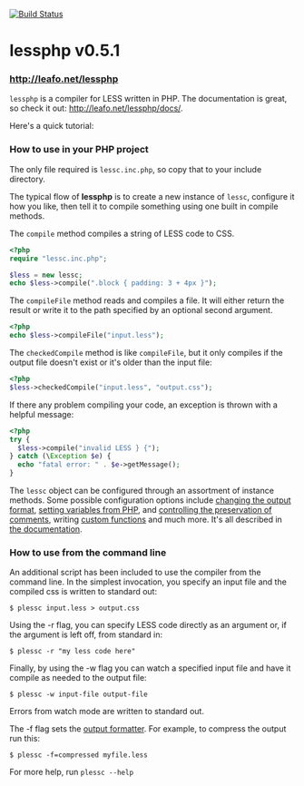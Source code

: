[![Build Status](https://travis-ci.org/MarcusSchwarz/lessphp.svg?branch=0.5.1)](https://travis-ci.org/MarcusSchwarz/lessphp)

# lessphp v0.5.1
### <http://leafo.net/lessphp>

`lessphp` is a compiler for LESS written in PHP. The documentation is great,
so check it out: <http://leafo.net/lessphp/docs/>.

Here's a quick tutorial:

### How to use in your PHP project

The only file required is `lessc.inc.php`, so copy that to your include directory.

The typical flow of **lessphp** is to create a new instance of `lessc`,
configure it how you like, then tell it to compile something using one built in
compile methods.

The `compile` method compiles a string of LESS code to CSS.

```php
<?php
require "lessc.inc.php";

$less = new lessc;
echo $less->compile(".block { padding: 3 + 4px }");
```

The `compileFile` method reads and compiles a file. It will either return the
result or write it to the path specified by an optional second argument.

```php
<?php
echo $less->compileFile("input.less");
```

The `checkedCompile` method is like `compileFile`, but it only compiles if the output
file doesn't exist or it's older than the input file:

```php
<?php
$less->checkedCompile("input.less", "output.css");
```

If there any problem compiling your code, an exception is thrown with a helpful message:

```php
<?php
try {
  $less->compile("invalid LESS } {");
} catch (\Exception $e) {
  echo "fatal error: " . $e->getMessage();
}
```

The `lessc` object can be configured through an assortment of instance methods.
Some possible configuration options include [changing the output format][1],
[setting variables from PHP][2], and [controlling the preservation of
comments][3], writing [custom functions][4] and much more. It's all described
in [the documentation][0].


 [0]: http://leafo.net/lessphp/docs/
 [1]: http://leafo.net/lessphp/docs/#output_formatting
 [2]: http://leafo.net/lessphp/docs/#setting_variables_from_php
 [3]: http://leafo.net/lessphp/docs/#preserving_comments
 [4]: http://leafo.net/lessphp/docs/#custom_functions


### How to use from the command line

An additional script has been included to use the compiler from the command
line. In the simplest invocation, you specify an input file and the compiled
css is written to standard out:

    $ plessc input.less > output.css

Using the -r flag, you can specify LESS code directly as an argument or, if
the argument is left off, from standard in:

    $ plessc -r "my less code here"

Finally, by using the -w flag you can watch a specified input file and have it
compile as needed to the output file:

    $ plessc -w input-file output-file

Errors from watch mode are written to standard out.

The -f flag sets the [output formatter][1]. For example, to compress the
output run this:

    $ plessc -f=compressed myfile.less

For more help, run `plessc --help`

